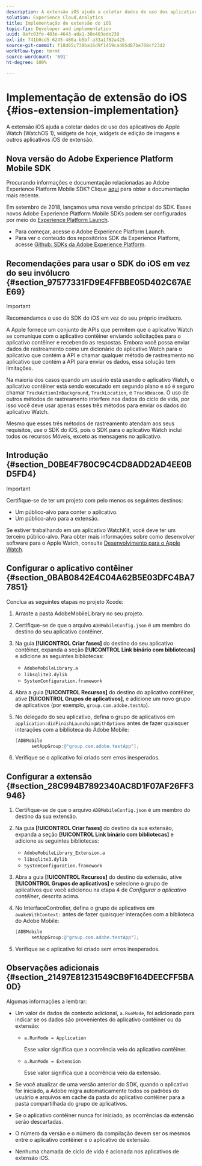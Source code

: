 ```yaml
---
description: A extensão iOS ajuda a coletar dados de uso dos aplicativos do Apple Watch (WatchOS 1), widgets de hoje, widgets de edição de imagens e outros aplicativos iOS de extensão.
solution: Experience Cloud,Analytics
title: Implementação de extensão do iOS
topic-fix: Developer and implementation
uuid: 8afc03fe-403e-4643-ada1-30e403ede238
exl-id: 741b0cd5-6245-480a-b5bf-a33a1f82a425
source-git-commit: f18d65c738ba16d9f1459ca485d87be708cf23d2
workflow-type: tm+mt
source-wordcount: '691'
ht-degree: 100%

---
```


# Implementação de extensão do iOS {#ios-extension-implementation}

A extensão iOS ajuda a coletar dados de uso dos aplicativos do Apple Watch (WatchOS 1), widgets de hoje, widgets de edição de imagens e outros aplicativos iOS de extensão.

## Nova versão do Adobe Experience Platform Mobile SDK

Procurando informações e documentação relacionadas ao Adobe Experience Platform Mobile SDK? Clique [aqui](https://aep-sdks.gitbook.io/docs/) para obter a documentação mais recente.

Em setembro de 2018, lançamos uma nova versão principal do SDK. Esses novos Adobe Experience Platform Mobile SDKs podem ser configurados por meio do [Experience Platform Launch](https://www.adobe.com/br/experience-platform/launch.html).

* Para começar, acesse o Adobe Experience Platform Launch.
* Para ver o conteúdo dos repositórios SDK da Experience Platform, acesse [Github: SDKs da Adobe Experience Platform](https://github.com/Adobe-Marketing-Cloud/acp-sdks).

## Recomendações para usar o SDK do iOS em vez do seu invólucro {#section_97577331FD9E4FFBBE05D402C67AEE69}

>[!IMPORTANT]
>
>Recomendamos o uso do SDK do iOS em vez do seu próprio invólucro.

A Apple fornece um conjunto de APIs que permitem que o aplicativo Watch se comunique com o aplicativo contêiner enviando solicitações para o aplicativo contêiner e recebendo as respostas. Embora você possa enviar dados de rastreamento como um dicionário do aplicativo Watch para o aplicativo que contém a API e chamar qualquer método de rastreamento no aplicativo que contém a API para enviar os dados, essa solução tem limitações.

Na maioria dos casos quando um usuário está usando o aplicativo Watch, o aplicativo contêiner está sendo executado em segundo plano e só é seguro chamar `TrackActionInBackground`, `TrackLocation`, e `TrackBeacon`. O uso de outros métodos de rastreamento interfere nos dados do ciclo de vida, por isso você deve usar apenas esses três métodos para enviar os dados do aplicativo Watch.

Mesmo que esses três métodos de rastreamento atendam aos seus requisitos, use o SDK do iOS, pois o SDK para o aplicativo Watch inclui todos os recursos Móveis, exceto as mensagens no aplicativo.

## Introdução {#section_D0BE4F780C9C4CD8ADD2AD4EE0BD5FD4}

>[!IMPORTANT]
>
>Certifique-se de ter um projeto com pelo menos os seguintes destinos:
>
>* Um público-alvo para conter o aplicativo.
>* Um público-alvo para a extensão.

>


Se estiver trabalhando em um aplicativo WatchKit, você deve ter um terceiro público-alvo. Para obter mais informações sobre como desenvolver software para o Apple Watch, consulte [Desenvolvimento para o Apple Watch](https://developer.apple.com/library/ios/documentation/General/Conceptual/WatchKitProgrammingGuide/index.html#//apple_ref/doc/uid/TP40014969-CH8-SW1).

## Configurar o aplicativo contêiner {#section_0BAB0842E4C04A62B5E03DFC4BA77851}

Conclua as seguintes etapas no projeto Xcode:

1. Arraste a pasta AdobeMobileLibrary no seu projeto.
1. Certifique-se de que o arquivo `ADBMobileConfig.json` é um membro do destino do seu aplicativo contêiner.
1. Na guia **[!UICONTROL Criar fases]** do destino do seu aplicativo contêiner, expanda a seção **[!UICONTROL Link binário com bibliotecas]** e adicione as seguintes bibliotecas:

   * `AdobeMobileLibrary.a`
   * `libsqlite3.dylib`
   * `SystemConfiguration.framework`

1. Abra a guia **[!UICONTROL Recursos]** do destino do aplicativo contêiner, ative **[!UICONTROL Grupos de aplicativos]**, e adicione um novo grupo de aplicativos (por exemplo, `group.com.adobe.testAp`).

1. No delegado do seu aplicativo, defina o grupo de aplicativos em `application:didFinishLaunchingWithOptions` antes de fazer quaisquer interações com a biblioteca do Adobe Mobile:

   ```objective-c
   [ADBMobile 
         setAppGroup:@"group.com.adobe.testApp"];
   ```

1. Verifique se o aplicativo foi criado sem erros inesperados.

## Configurar a extensão {#section_28C994B7892340AC8D1F07AF26FF3946}

1. Certifique-se de que o arquivo `ADBMobileConfig.json` é um membro do destino da sua extensão.
1. Na guia **[!UICONTROL Criar fases]** do destino da sua extensão, expanda a seção **[!UICONTROL Link binário com bibliotecas]** e adicione as seguintes bibliotecas:

   * `AdobeMobileLibrary_Extension.a`
   * `libsqlite3.dylib`
   * `SystemConfiguration.framework`

1. Abra a guia **[!UICONTROL Recursos]** do destino da extensão, ative **[!UICONTROL Grupos de aplicativos]** e selecione o grupo de aplicativos que você adicionou na etapa 4 de *Configurar o aplicativo contêiner*, descrita acima.

1. No InterfaceController, defina o grupo de aplicativos em `awakeWithContext:` antes de fazer quaisquer interações com a biblioteca do Adobe Mobile:

   ```objective-c
   [ADBMobile 
         setAppGroup:@"group.com.adobe.testApp"];
   ```

1. Verifique se o aplicativo foi criado sem erros inesperados.

## Observações adicionais {#section_21497E81231549CB9F164DEECFF5BA0D}

Algumas informações a lembrar:

* Um valor de dados de contexto adicional, `a.RunMode`, foi adicionado para indicar se os dados são provenientes do aplicativo contêiner ou da extensão:

   * `a.RunMode = Application`

      Esse valor significa que a ocorrência veio do aplicativo contêiner.
   * `a.RunMode = Extension`

      Esse valor significa que a ocorrência veio da extensão.

* Se você atualizar de uma versão anterior do SDK, quando o aplicativo for iniciado, a Adobe migra automaticamente todos os padrões do usuário e arquivos em cache da pasta do aplicativo contêiner para a pasta compartilhada do grupo de aplicativos.
* Se o aplicativo contêiner nunca for iniciado, as ocorrências da extensão serão descartadas.
* O número da versão e o número da compilação devem ser os mesmos entre o aplicativo contêiner e o aplicativo de extensão.
* Nenhuma chamada de ciclo de vida é acionada nos aplicativos de extensão iOS.
